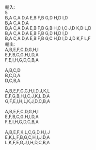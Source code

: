 輸入:<br>
5<br>
B,A C,A D,A E,B F,B G,D H,D I,D<br>
B,A C,A D,A<br>
B,A C,A D,A E,B F,B G,B H,C I,C J,D K,D L,D<br>
B,A C,A D,A E,B F,B G,D H,D I,D<br>
B,A C,A D,A E,B F,B G,C H,D I,D J,D K,F L,F<br>
輸出:<br>
A,B,E,F,C,D,G,H,I<br>
E,F,B,C,G,H,I,D,A<br>
F,E,I,H,G,D,C,B,A<br>
<br>
A,B,C,D<br>
B,C,D,A<br>
D,C,B,A<br>
<br>
A,B,E,F,G,C,H,I,D,J,K,L<br>
E,F,G,B,H,I,C,J,K,L,D,A<br>
G,F,E,I,H,L,K,J,D,C,B,A<br>
<br>
A,B,E,F,C,D,G,H,I<br>
E,F,B,C,G,H,I,D,A<br>
F,E,I,H,G,D,C,B,A<br>
<br>
A,B,E,F,K,L,C,G,D,H,I,J<br>
E,K,L,F,B,G,C,H,I,J,D,A<br>
L,K,F,E,G,J,I,H,D,C,B,A<br>